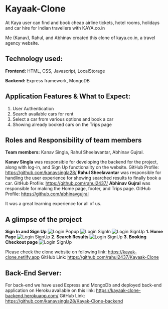 ﻿# Kayaak-Clone
At Kaya user can find and book cheap airline tickets, hotel rooms, holidays and car hire for Indian travellers with KAYA.co.in

Me (Kanav), Rahul, and Abhinav created this clone of kaya.co.in, a travel agency website.

## Technology used:
**Frontend:**
HTML, CSS, Javascript, LocalStorage

**Backend:**
Express framework, MongoDB

## Application Features & What to Expect:
1. User Authentication
2. Search available cars for rent
3. Select a car from various options and book a car
4. Showing already booked cars on the Trips page

## Roles and Responsibility of team members
**Team members:** Kanav Singla, Rahul Sheelavantar, Abhinav Gujral.

**Kanav Singla** was responsible for developing the backend for the project, along with log-in, and Sign Up functionality on the website.
GitHub Profile: https://github.com/kanavsingla28/
**Rahul Sheelavantar** was responsible for handling the user experience for showing searched results to finally book a car.
GitHub Profile: https://github.com/rahul2437/
**Abhinav Gujral** was responsible for making the Home page, footer, and Trips page.
GitHub Profile: https://github.com/abhinavgujral

It was a great learning experience for all of us.

## A glimpse of the project
**Sign In and Sign Up**
![Login Popup](https://github.com/rahul2437/Kayaak-Clone/blob/main/images/LoginHome.png)
![Login SignIn](https://github.com/rahul2437/Kayaak-Clone/blob/main/images/LoginSignIn.png)
![Login SignUp](https://github.com/rahul2437/Kayaak-Clone/blob/main/images/LoginSignUp.png)
**1. Home Page**
![Login SignUp](https://github.com/rahul2437/Kayaak-Clone/blob/main/images/Home.png)
**2. Search Results**
![Login SignUp](https://github.com/rahul2437/Kayaak-Clone/blob/main/images/Search%20Results.png)
**3. Booking Checkout page**
![Login SignUp](https://github.com/rahul2437/Kayaak-Clone/blob/main/images/Checkout%20Page.png)

Please check the clone website on following link:
https://kayak-clone.netlify.app
GitHub Link: https://github.com/rahul2437/Kayaak-Clone

## Back-End Server:
For back-end we have used Express and MongoDb and deployed back-end application on Heroku available on this link:
https://kayaak-clone-backend.herokuapp.com/
GitHub Link: https://github.com/kanavsingla28/Kayak-Clone-backend

